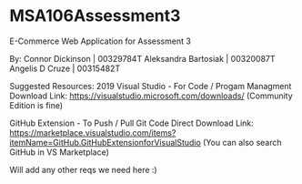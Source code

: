# MSA106Assessment3
E-Commerce Web Application for Assessment 3

By: Connor Dickinson | 00329784T
    Aleksandra Bartosiak | 00320087T
    Angelis D Cruze | 00315482T

Suggested Resources:
2019 Visual Studio - For Code / Progam Managment
Download Link: https://visualstudio.microsoft.com/downloads/
(Community Edition is fine)

GitHub Extension - To Push / Pull Git Code 
Direct Download Link: https://marketplace.visualstudio.com/items?itemName=GitHub.GitHubExtensionforVisualStudio
(You can also search GitHub in VS Marketplace)

Will add any other reqs we need here :)
